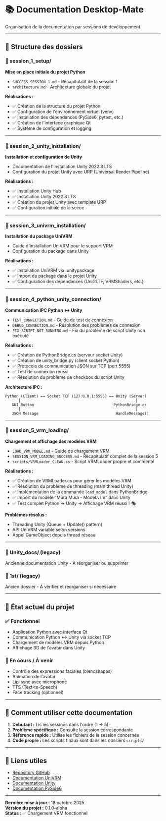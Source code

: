 # 📚 Documentation Desktop-Mate

Organisation de la documentation par sessions de développement.

---

## 📁 Structure des dossiers

### 📂 session_1_setup/
**Mise en place initiale du projet Python**
- `SUCCESS_SESSION_1.md` - Récapitulatif de la session 1
- `architecture.md` - Architecture globale du projet

**Réalisations :**
- ✅ Création de la structure du projet Python
- ✅ Configuration de l'environnement virtuel (venv)
- ✅ Installation des dépendances (PySide6, pytest, etc.)
- ✅ Création de l'interface graphique Qt
- ✅ Système de configuration et logging

---

### 📂 session_2_unity_installation/
**Installation et configuration de Unity**
- Documentation de l'installation Unity 2022.3 LTS
- Configuration du projet Unity avec URP (Universal Render Pipeline)

**Réalisations :**
- ✅ Installation Unity Hub
- ✅ Installation Unity 2022.3 LTS
- ✅ Création du projet Unity avec template URP
- ✅ Configuration initiale de la scène

---

### 📂 session_3_univrm_installation/
**Installation du package UniVRM**
- Guide d'installation UniVRM pour le support VRM
- Configuration du package dans Unity

**Réalisations :**
- ✅ Installation UniVRM via .unitypackage
- ✅ Import du package dans le projet Unity
- ✅ Configuration des dépendances (UniGLTF, VRMShaders, etc.)

---

### 📂 session_4_python_unity_connection/
**Communication IPC Python ↔ Unity**
- `TEST_CONNECTION.md` - Guide de test de connexion
- `DEBUG_CONNECTION.md` - Résolution des problèmes de connexion
- `FIX_SCRIPT_NOT_RUNNING.md` - Fix du problème de script Unity non exécuté

**Réalisations :**
- ✅ Création de PythonBridge.cs (serveur socket Unity)
- ✅ Création de unity_bridge.py (client socket Python)
- ✅ Protocole de communication JSON sur TCP (port 5555)
- ✅ Test de connexion réussi
- ✅ Résolution du problème de checkbox du script Unity

**Architecture IPC :**
```
Python (Client) ←→ Socket TCP (127.0.0.1:5555) ←→ Unity (Server)
      │                                                    │
   GUI Button                                    PythonBridge.cs
      │                                                    │
   JSON Message                                   HandleMessage()
```

---

### 📂 session_5_vrm_loading/
**Chargement et affichage des modèles VRM**
- `LOAD_VRM_MODEL.md` - Guide de chargement VRM
- `SESSION_VRM_LOADING_SUCCESS.md` - Récapitulatif complet de la session 5
- `scripts/VRMLoader_CLEAN.cs` - Script VRMLoader propre et commenté

**Réalisations :**
- ✅ Création de VRMLoader.cs pour gérer les modèles VRM
- ✅ Résolution du problème de threading (main thread Unity)
- ✅ Implémentation de la commande `load_model` dans PythonBridge
- ✅ Import du modèle "Mura Mura - Model.vrm" dans Unity
- ✅ Test complet Python → Unity → Affichage VRM réussi ! 🎭

**Problèmes résolus :**
- Threading Unity (Queue + Update() pattern)
- API UniVRM variable selon versions
- Appel GameObject depuis thread réseau

---

### 📂 Unity_docs/ (legacy)
Ancienne documentation Unity - À réorganiser ou supprimer

### 📂 1st/ (legacy)
Ancien dossier - À vérifier et réorganiser si nécessaire

---

## 🎯 État actuel du projet

### ✅ Fonctionnel
- Application Python avec interface Qt
- Communication Python ↔ Unity via socket TCP
- Chargement de modèles VRM depuis Python
- Affichage 3D de l'avatar dans Unity

### 🚧 En cours / À venir
- Contrôle des expressions faciales (blendshapes)
- Animation de l'avatar
- Lip-sync avec microphone
- TTS (Text-to-Speech)
- Face tracking (optionnel)

---

## 📖 Comment utiliser cette documentation

1. **Débutant :** Lis les sessions dans l'ordre (1 → 5)
2. **Problème spécifique :** Consulte la session correspondante
3. **Référence rapide :** Utilise les fichiers de la session concernée
4. **Code propre :** Les scripts finaux sont dans les dossiers `scripts/`

---

## 🔗 Liens utiles

- [Repository GitHub](https://github.com/Xyon15/desktop-mate)
- [Documentation UniVRM](https://github.com/vrm-c/UniVRM)
- [Documentation Unity](https://docs.unity3d.com/)
- [Documentation PySide6](https://doc.qt.io/qtforpython/)

---

**Dernière mise à jour :** 18 octobre 2025  
**Version du projet :** 0.1.0-alpha  
**Status :** ✅ Chargement VRM fonctionnel
